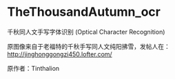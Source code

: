 # TheThousandAutumn_ocr
千秋同人文手写字体识别 (Optical Character Recognition)

原图像来自于老福特的千秋手写同人文纯阳拂雪，发帖人在：
http://jinghonggongzi450.lofter.com/

原作者：Tinthalion
